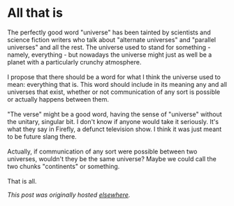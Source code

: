 # All that is

<p>The perfectly good word "universe" has been tainted by scientists and science fiction writers who talk about "alternate universes" and "parallel universes" and all the rest.  The universe used to stand for something - namely, everything - but nowadays the universe might just as well be a planet with a particularly crunchy atmosphere.<br><br>I propose that there should be a word for what I think the universe used to mean: everything that is.  This word should include in its meaning any and all universes that exist, whether or not communication of any sort is possible or actually happens between them.<br><br>"The verse" might be a good word, having the sense of "universe" without the unitary, singular bit.  I don't know if anyone would take it seriously.  It's what they say in Firefly, a defunct television show.  I think it was just meant to be future slang there.<br><br>Actually, if communication of any sort were possible between two universes, wouldn't they be the same universe?  Maybe we could call the two chunks "continents" or something.<br><br>That is all.</p>


*This post was originally hosted [elsewhere](http://planspace.blogspot.com/2008/02/all-that-is.html).*
